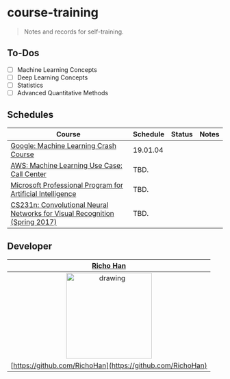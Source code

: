 # course-training
> Notes and records for self-training.

## To-Dos
- [ ] Machine Learning Concepts
- [ ] Deep Learning Concepts
- [ ] Statistics
- [ ] Advanced Quantitative Methods

## Schedules
| Course                                                                                                                                                 | Schedule | Status | Notes |
|--------------------------------------------------------------------------------------------------------------------------------------------------------|----------|--------|-------|
| [Google: Machine Learning Crash Course](https://developers.google.com/machine-learning/crash-course)                                                   | 19.01.04 |        |       |
| [AWS: Machine Learning Use Case: Call Center](https://aws.amazon.com/tw/training/course-descriptions/machine-learning/)                                | TBD.     |        |       |
| [Microsoft Professional Program for Artificial Intelligence](https://academy.microsoft.com/en-us/professional-program/tracks/artificial-intelligence/) | TBD.     |        |       |
| [CS231n: Convolutional Neural Networks for Visual Recognition (Spring 2017)](http://cs231n.stanford.edu/2017)                                          | TBD.     |        |       |

## Developer
|                      [**Richo Han**](https://richo.tw/)                      |
|:----------------------------------------------------------------------------:|
| <img src="https://richo.tw/static/img/richo.png" alt="drawing" width="200"/> |
|          [https://github.com/RichoHan](https://github.com/RichoHan)          |